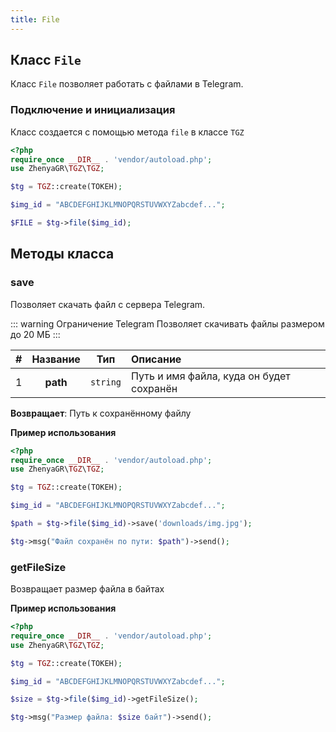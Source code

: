 ```yaml
---
title: File
---
```


## Класс `File`
Класс `File` позволяет работать с файлами в Telegram. 

### Подключение и инициализация
Класс создается с помощью метода `file` в классе `TGZ`

```php
<?php
require_once __DIR__ . 'vendor/autoload.php';
use ZhenyaGR\TGZ\TGZ;

$tg = TGZ::create(ТОКЕН);

$img_id = "ABCDEFGHIJKLMNOPQRSTUVWXYZabcdef...";

$FILE = $tg->file($img_id);
```

## Методы класса

### save
Позволяет скачать файл с сервера Telegram.

::: warning Ограничение Telegram
Позволяет скачивать файлы размером до 20 МБ
:::

| # | Название |   Тип    | Описание                                 |
|:-:|:--------:|:--------:|:-----------------------------------------|
| 1 | **path** | `string` | Путь и имя файла, куда он будет сохранён |

**Возвращает**: 
Путь к сохранённому файлу

**Пример использования**
```php
<?php
require_once __DIR__ . 'vendor/autoload.php';
use ZhenyaGR\TGZ\TGZ;

$tg = TGZ::create(ТОКЕН);

$img_id = "ABCDEFGHIJKLMNOPQRSTUVWXYZabcdef...";

$path = $tg->file($img_id)->save('downloads/img.jpg');

$tg->msg("Файл сохранён по пути: $path")->send();
```

### getFileSize
Возвращает размер файла в байтах

**Пример использования**
```php
<?php
require_once __DIR__ . 'vendor/autoload.php';
use ZhenyaGR\TGZ\TGZ;

$tg = TGZ::create(ТОКЕН);

$img_id = "ABCDEFGHIJKLMNOPQRSTUVWXYZabcdef...";

$size = $tg->file($img_id)->getFileSize();

$tg->msg("Размер файла: $size байт")->send();
```
